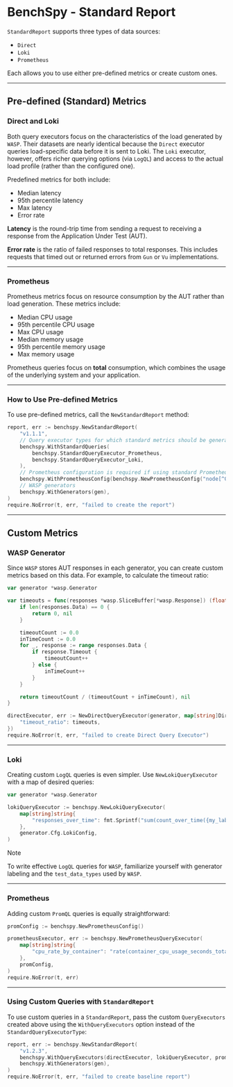 # BenchSpy - Standard Report

`StandardReport` supports three types of data sources:
- `Direct`
- `Loki`
- `Prometheus`

Each allows you to use either pre-defined metrics or create custom ones.

---

## Pre-defined (Standard) Metrics

### Direct and Loki

Both query executors focus on the characteristics of the load generated by `WASP`. Their datasets are nearly identical because the `Direct` executor queries load-specific data before it is sent to Loki. The `Loki` executor, however, offers richer querying options (via `LogQL`) and access to the actual load profile (rather than the configured one).

Predefined metrics for both include:
- Median latency
- 95th percentile latency
- Max latency
- Error rate

**Latency** is the round-trip time from sending a request to receiving a response from the Application Under Test (AUT).

**Error rate** is the ratio of failed responses to total responses. This includes requests that timed out or returned errors from `Gun` or `Vu` implementations.

---

### Prometheus

Prometheus metrics focus on resource consumption by the AUT rather than load generation. These metrics include:
- Median CPU usage
- 95th percentile CPU usage
- Max CPU usage
- Median memory usage
- 95th percentile memory usage
- Max memory usage

Prometheus queries focus on **total** consumption, which combines the usage of the underlying system and your application.

---

### How to Use Pre-defined Metrics

To use pre-defined metrics, call the `NewStandardReport` method:

```go
report, err := benchspy.NewStandardReport(
    "v1.1.1",
    // Query executor types for which standard metrics should be generated
    benchspy.WithStandardQueries(
        benchspy.StandardQueryExecutor_Prometheus,
        benchspy.StandardQueryExecutor_Loki,
    ),
    // Prometheus configuration is required if using standard Prometheus metrics
    benchspy.WithPrometheusConfig(benchspy.NewPrometheusConfig("node[^0]")),
    // WASP generators
    benchspy.WithGenerators(gen),
)
require.NoError(t, err, "failed to create the report")
```

---

## Custom Metrics

### WASP Generator

Since `WASP` stores AUT responses in each generator, you can create custom metrics based on this data. For example, to calculate the timeout ratio:

```go
var generator *wasp.Generator

var timeouts = func(responses *wasp.SliceBuffer[*wasp.Response]) (float64, error) {
    if len(responses.Data) == 0 {
        return 0, nil
    }

    timeoutCount := 0.0
    inTimeCount := 0.0
    for _, response := range responses.Data {
        if response.Timeout {
            timeoutCount++
        } else {
            inTimeCount++
        }
    }

    return timeoutCount / (timeoutCount + inTimeCount), nil
}

directExecutor, err := NewDirectQueryExecutor(generator, map[string]DirectQueryFn{
    "timeout_ratio": timeouts,
})
require.NoError(t, err, "failed to create Direct Query Executor")
```

---

### Loki

Creating custom `LogQL` queries is even simpler. Use `NewLokiQueryExecutor` with a map of desired queries:

```go
var generator *wasp.Generator

lokiQueryExecutor := benchspy.NewLokiQueryExecutor(
    map[string]string{
        "responses_over_time": fmt.Sprintf("sum(count_over_time({my_label=~\"%s\", test_data_type=~\"responses\", gen_name=~\"%s\"} [5s])) by (node_id, gen_name)", label, gen.Cfg.GenName),
    },
    generator.Cfg.LokiConfig,
)
```

> [!NOTE]
> To write effective `LogQL` queries for `WASP`, familiarize yourself with generator labeling and the `test_data_types` used by `WASP`.

---

### Prometheus

Adding custom `PromQL` queries is equally straightforward:

```go
promConfig := benchspy.NewPrometheusConfig()

prometheusExecutor, err := benchspy.NewPrometheusQueryExecutor(
    map[string]string{
        "cpu_rate_by_container": "rate(container_cpu_usage_seconds_total{name=~\"chainlink.*\"}[5m])[30m:1m]",
    },
    promConfig,
)
require.NoError(t, err)
```

---

### Using Custom Queries with `StandardReport`

To use custom queries in a `StandardReport`, pass the custom `QueryExecutors` created above using the `WithQueryExecutors` option instead of the `StandardQueryExecutorType`:

```go
report, err := benchspy.NewStandardReport(
    "v1.2.3",
    benchspy.WithQueryExecutors(directExecutor, lokiQueryExecutor, prometheusExecutor),
    benchspy.WithGenerators(gen),
)
require.NoError(t, err, "failed to create baseline report")
```